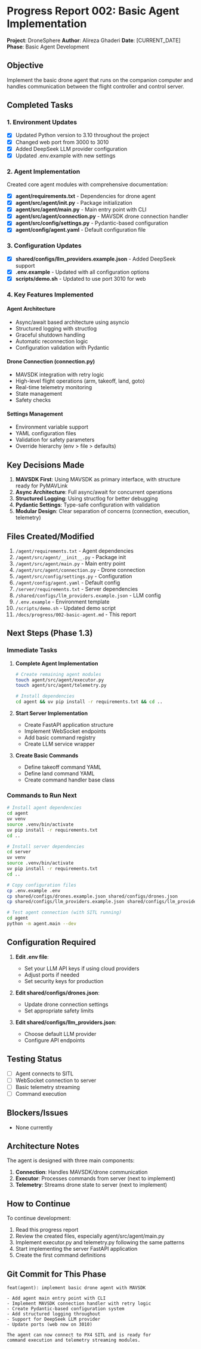 # Progress Report 002: Basic Agent Implementation

**Project**: DroneSphere
**Author**: Alireza Ghaderi
**Date**: [CURRENT_DATE]
**Phase**: Basic Agent Development

## Objective

Implement the basic drone agent that runs on the companion computer and handles communication between the flight controller and control server.

## Completed Tasks

### 1. Environment Updates

- [x] Updated Python version to 3.10 throughout the project
- [x] Changed web port from 3000 to 3010
- [x] Added DeepSeek LLM provider configuration
- [x] Updated .env.example with new settings

### 2. Agent Implementation

Created core agent modules with comprehensive documentation:

- [x] **agent/requirements.txt** - Dependencies for drone agent
- [x] **agent/src/agent/**init**.py** - Package initialization
- [x] **agent/src/agent/main.py** - Main entry point with CLI
- [x] **agent/src/agent/connection.py** - MAVSDK drone connection handler
- [x] **agent/src/config/settings.py** - Pydantic-based configuration
- [x] **agent/config/agent.yaml** - Default configuration file

### 3. Configuration Updates

- [x] **shared/configs/llm_providers.example.json** - Added DeepSeek support
- [x] **.env.example** - Updated with all configuration options
- [x] **scripts/demo.sh** - Updated to use port 3010 for web

### 4. Key Features Implemented

#### Agent Architecture

- Async/await based architecture using asyncio
- Structured logging with structlog
- Graceful shutdown handling
- Automatic reconnection logic
- Configuration validation with Pydantic

#### Drone Connection (connection.py)

- MAVSDK integration with retry logic
- High-level flight operations (arm, takeoff, land, goto)
- Real-time telemetry monitoring
- State management
- Safety checks

#### Settings Management

- Environment variable support
- YAML configuration files
- Validation for safety parameters
- Override hierarchy (env > file > defaults)

## Key Decisions Made

1. **MAVSDK First**: Using MAVSDK as primary interface, with structure ready for PyMAVLink
2. **Async Architecture**: Full async/await for concurrent operations
3. **Structured Logging**: Using structlog for better debugging
4. **Pydantic Settings**: Type-safe configuration with validation
5. **Modular Design**: Clear separation of concerns (connection, execution, telemetry)

## Files Created/Modified

1. `/agent/requirements.txt` - Agent dependencies
2. `/agent/src/agent/__init__.py` - Package init
3. `/agent/src/agent/main.py` - Main entry point
4. `/agent/src/agent/connection.py` - Drone connection
5. `/agent/src/config/settings.py` - Configuration
6. `/agent/config/agent.yaml` - Default config
7. `/server/requirements.txt` - Server dependencies
8. `/shared/configs/llm_providers.example.json` - LLM config
9. `/.env.example` - Environment template
10. `/scripts/demo.sh` - Updated demo script
11. `/docs/progress/002-basic-agent.md` - This report

## Next Steps (Phase 1.3)

### Immediate Tasks

1. **Complete Agent Implementation**

   ```bash
   # Create remaining agent modules
   touch agent/src/agent/executor.py
   touch agent/src/agent/telemetry.py

   # Install dependencies
   cd agent && uv pip install -r requirements.txt && cd ..
   ```

2. **Start Server Implementation**
   - Create FastAPI application structure
   - Implement WebSocket endpoints
   - Add basic command registry
   - Create LLM service wrapper

3. **Create Basic Commands**
   - Define takeoff command YAML
   - Define land command YAML
   - Create command handler base class

### Commands to Run Next

```bash
# Install agent dependencies
cd agent
uv venv
source .venv/bin/activate
uv pip install -r requirements.txt
cd ..

# Install server dependencies
cd server
uv venv
source .venv/bin/activate
uv pip install -r requirements.txt
cd ..

# Copy configuration files
cp .env.example .env
cp shared/configs/drones.example.json shared/configs/drones.json
cp shared/configs/llm_providers.example.json shared/configs/llm_providers.json

# Test agent connection (with SITL running)
cd agent
python -m agent.main --dev
```

## Configuration Required

1. **Edit .env file**:
   - Set your LLM API keys if using cloud providers
   - Adjust ports if needed
   - Set security keys for production

2. **Edit shared/configs/drones.json**:
   - Update drone connection settings
   - Set appropriate safety limits

3. **Edit shared/configs/llm_providers.json**:
   - Choose default LLM provider
   - Configure API endpoints

## Testing Status

- [ ] Agent connects to SITL
- [ ] WebSocket connection to server
- [ ] Basic telemetry streaming
- [ ] Command execution

## Blockers/Issues

- None currently

## Architecture Notes

The agent is designed with three main components:

1. **Connection**: Handles MAVSDK/drone communication
2. **Executor**: Processes commands from server (next to implement)
3. **Telemetry**: Streams drone state to server (next to implement)

## How to Continue

To continue development:

1. Read this progress report
2. Review the created files, especially agent/src/agent/main.py
3. Implement executor.py and telemetry.py following the same patterns
4. Start implementing the server FastAPI application
5. Create the first command definitions

## Git Commit for This Phase

```
feat(agent): implement basic drone agent with MAVSDK

- Add agent main entry point with CLI
- Implement MAVSDK connection handler with retry logic
- Create Pydantic-based configuration system
- Add structured logging throughout
- Support for DeepSeek LLM provider
- Update ports (web now on 3010)

The agent can now connect to PX4 SITL and is ready for
command execution and telemetry streaming modules.
```

